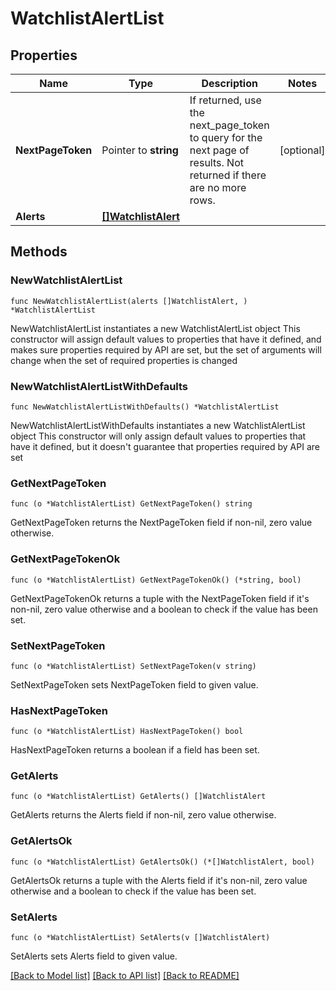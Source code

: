 # WatchlistAlertList

## Properties

Name | Type | Description | Notes
------------ | ------------- | ------------- | -------------
**NextPageToken** | Pointer to **string** | If returned, use the next_page_token to query for the next page of results. Not returned if there are no more rows. | [optional] 
**Alerts** | [**[]WatchlistAlert**](WatchlistAlert.md) |  | 

## Methods

### NewWatchlistAlertList

`func NewWatchlistAlertList(alerts []WatchlistAlert, ) *WatchlistAlertList`

NewWatchlistAlertList instantiates a new WatchlistAlertList object
This constructor will assign default values to properties that have it defined,
and makes sure properties required by API are set, but the set of arguments
will change when the set of required properties is changed

### NewWatchlistAlertListWithDefaults

`func NewWatchlistAlertListWithDefaults() *WatchlistAlertList`

NewWatchlistAlertListWithDefaults instantiates a new WatchlistAlertList object
This constructor will only assign default values to properties that have it defined,
but it doesn't guarantee that properties required by API are set

### GetNextPageToken

`func (o *WatchlistAlertList) GetNextPageToken() string`

GetNextPageToken returns the NextPageToken field if non-nil, zero value otherwise.

### GetNextPageTokenOk

`func (o *WatchlistAlertList) GetNextPageTokenOk() (*string, bool)`

GetNextPageTokenOk returns a tuple with the NextPageToken field if it's non-nil, zero value otherwise
and a boolean to check if the value has been set.

### SetNextPageToken

`func (o *WatchlistAlertList) SetNextPageToken(v string)`

SetNextPageToken sets NextPageToken field to given value.

### HasNextPageToken

`func (o *WatchlistAlertList) HasNextPageToken() bool`

HasNextPageToken returns a boolean if a field has been set.

### GetAlerts

`func (o *WatchlistAlertList) GetAlerts() []WatchlistAlert`

GetAlerts returns the Alerts field if non-nil, zero value otherwise.

### GetAlertsOk

`func (o *WatchlistAlertList) GetAlertsOk() (*[]WatchlistAlert, bool)`

GetAlertsOk returns a tuple with the Alerts field if it's non-nil, zero value otherwise
and a boolean to check if the value has been set.

### SetAlerts

`func (o *WatchlistAlertList) SetAlerts(v []WatchlistAlert)`

SetAlerts sets Alerts field to given value.



[[Back to Model list]](../README.md#documentation-for-models) [[Back to API list]](../README.md#documentation-for-api-endpoints) [[Back to README]](../README.md)


